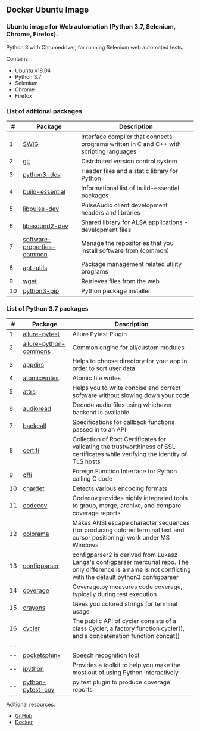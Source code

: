 ## Docker Ubuntu Image

### Ubuntu image for Web automation (Python 3.7, Selenium, Chrome, Firefox).

Python 3 with Chromedriver, for running Selenium web automated tests.

Contains:

- Ubuntu v18.04
- Python 3.7
- Selenium
- Chrome
- Firefox

### List of aditional packages

| #  | Package                               |                                      Description                                        |
| -- | ------------------------------------- | --------------------------------------------------------------------------------------- | 
| 1  | [SWIG](http://www.swig.org/exec.html) | Interface compiler that connects programs written in C and C++ with scripting languages | 
| 2  | [git](https://git-scm.com/)           | Distributed version control system                                                      |
| 3  | [python3-dev](https://packages.debian.org/stable/python3-dev)| Header files and a static library for Python                     |
| 4  | [build-essential](https://packages.ubuntu.com/bionic/build-essential)| Informational list of build-essential packages           |
| 5  | [libpulse-dev](https://packages.ubuntu.com/bionic/libpulse-dev)| PulseAudio client development headers and libraries            |
| 6  | [libasound2-dev](https://packages.ubuntu.com/bionic/libasound2-dev)| Shared library for ALSA applications - development files   |
| 7  | [software-properties-common](https://packages.ubuntu.com/bionic/software-properties-common)| Manage the repositories that you install software from (common)|
| 8 | [apt-utils](https://packages.ubuntu.com/bionic/apt-utils)| Package management related utility programs                          |
| 9 | [wget](https://packages.ubuntu.com/bionic/wget)| Retrieves files from the web                                                   |
| 10 | [python3-pip](https://packages.ubuntu.com/bionic/python3-pip)| Python package installer                                         |

### List of Python 3.7 packages

| #  | Package                               |                                      Description                                        |
| -- | ------------------------------------- | --------------------------------------------------------------------------------------- | 
| 1  | [allure-pytest](https://pypi.org/project/allure-pytest/)| Allure Pytest Plugin                                                  |
| 2  | [allure-python-commons](https://github.com/allure-framework/allure-python)| Common engine for all/custom modules                |
| 3  | [appdirs](https://pypi.org/project/appdirs/)| Helps to choose directory for your app in order to sort user data                 |
| 4  | [atomicwrites](https://pypi.org/project/atomicwrites/)| Atomic file writes                                                      |
| 5  | [attrs](https://pypi.org/project/attrs/)| Helps you to write concise and correct software without slowing down your code        |
| 6  | [audioread](https://pypi.org/project/audioread/)| Decode audio files using whichever backend is available                       |
| 7  | [backcall](https://pypi.org/project/backcall/)| Specifications for callback functions passed in to an API                       |
| 8  | [certifi](https://pypi.org/project/certifi/)| Collection of Root Certificates for validating the trustworthiness of SSL certificates while verifying the identity of TLS hosts |
| 9  | [cffi](https://pypi.org/project/cffi/)| Foreign Function Interface for Python calling C code                                    |
| 10 | [chardet](https://pypi.org/project/chardet2/)| Detects various encoding formats |
| 11 | [codecov](https://codecov.io/)| Codecov provides highly integrated tools to group, merge, archive, and compare coverage reports |
| 12 | [colorama](https://pypi.org/project/colorama/)| Makes ANSI escape character sequences (for producing colored terminal text and cursor positioning) work under MS Windows |
| 13 | [configparser](https://pypi.org/project/configparser2/)| configparser2 is derived from Lukasz Langa's configparser mercurial repo. The only difference is a name is not conflicting with the default python3 configparser                                           |
| 14 | [coverage](https://pypi.org/project/coverage/)| Coverage.py measures code coverage, typically during test execution             |
| 15 | [crayons](https://pypi.org/project/crayons/)| Gives you colored strings for terminal usage                                      |
| 16 | [cycler](https://pypi.org/project/Cycler/)| The public API of cycler consists of a class Cycler, a factory function cycler(), and a concatenation function concat() |
| -- | []()|                                        |                                       |
| -- | [pocketsphinx](https://packages.ubuntu.com/bionic/pocketsphinx)| Speech recognition tool                                        |
| -- | [ipython](https://pypi.org/project/ipython/)| Provides a toolkit to help you make the most out of using Python interactively    |
| -- | [python-pytest-cov](https://packages.ubuntu.com/bionic/python-pytest-cov)| py.test plugin to produce coverage reports           |

Aditional resources:

- [GitHub](https://github.com/ikostan/ubuntu_python_3.7_selenium/)
- [Docker](https://hub.docker.com/repository/docker/ikostan/ubuntu_python_3.7_selenium)
